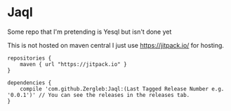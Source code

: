 # Jaql
Some repo that I'm pretending is Yesql but isn't done yet

This is not hosted on maven central I just use https://jitpack.io/ for hosting.
    
    repositories {
        maven { url "https://jitpack.io" }
    }
    
    dependencies {
        compile 'com.github.Zergleb:Jaql:(Last Tagged Release Number e.g. '0.0.1')' // You can see the releases in the releases tab.
    }
